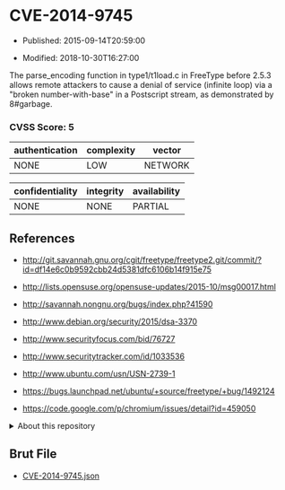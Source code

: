 # CVE-2014-9745

- Published: 2015-09-14T20:59:00

- Modified: 2018-10-30T16:27:00

The parse_encoding function in type1/t1load.c in FreeType before 2.5.3 allows remote attackers to cause a denial of service (infinite loop) via a "broken number-with-base" in a Postscript stream, as demonstrated by 8#garbage.

### CVSS Score: **5**

| authentication | complexity | vector |
| --- | --- | --- |
| NONE | LOW | NETWORK |

| confidentiality | integrity | availability |
| --- | --- | --- |
| NONE | NONE | PARTIAL |

## References

* http://git.savannah.gnu.org/cgit/freetype/freetype2.git/commit/?id=df14e6c0b9592cbb24d5381dfc6106b14f915e75

* http://lists.opensuse.org/opensuse-updates/2015-10/msg00017.html

* http://savannah.nongnu.org/bugs/index.php?41590

* http://www.debian.org/security/2015/dsa-3370

* http://www.securityfocus.com/bid/76727

* http://www.securitytracker.com/id/1033536

* http://www.ubuntu.com/usn/USN-2739-1

* https://bugs.launchpad.net/ubuntu/+source/freetype/+bug/1492124

* https://code.google.com/p/chromium/issues/detail?id=459050

<details>
<summary>About this repository</summary> 

  This repository is part of the project [Live Hack CVE](https://github.com/Live-Hack-CVE). Main website can be found [www.live-hack.org](https://www.live-hack.org) 
  
  Made by [Sn0wAlice](https://github.com/Sn0wAlice) for the people that care about security and need to have a feed of the latest CVEs. Hope you enjoy it, don't forget to star the repo and follow me on [Twitter](https://twitter.com/Sn0wAlice) and [Github](https://github.com/Sn0wAlice). And that is my [personnal website](https://www.alice-snow.me/)

  - [Home Page](https://github.com/Live-Hack-CVE)
  - [Framework](https://github.com/Live-Hack-CVE/cve-framework)
  - [CVE database](https://github.com/Live-Hack-CVE/full_database)
  - [Changelog](https://github.com/Live-Hack-CVE/Changelog)
</details>

## Brut File

* [CVE-2014-9745.json](https://raw.githubusercontent.com/Live-Hack-CVE/full_database/main/cves/2014/CVE-2014-9745.json)

